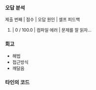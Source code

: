 ### 오답 분석
제출 번째 | 점수 | 오답 원인 | 셀프 피드백

1. |    0 / 100.0 | 컴파일 에러          | 문제를 잘 읽자...

### 회고
- 해법
- 접근방식
- 깨달음

### 타인의 코드

